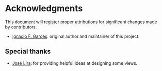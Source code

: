 # Acknowledgments

This document will register proper attributions for significant changes made by contributors.

- [Ignacio F. Garcés](https://github.com/ifgarces): original author and maintainer of this project.

## Special thanks

- [José Lira](https://github.com/PepeLira): for providing helpful ideas at designing some views.
